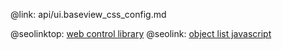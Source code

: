 @link: api/ui.baseview_css_config.md

@seolinktop: [web control library](https://webix.com)
@seolink: [object list javascript](https://webix.com/widget/list/)